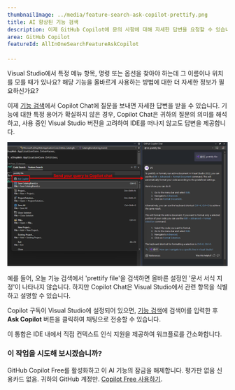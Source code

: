 ```yaml
---
thumbnailImage: ../media/feature-search-ask-copilot-prettify.png
title: AI 향상된 기능 검색
description: 이제 GitHub Copilot에 문의 사항에 대해 자세한 답변을 요청할 수 있습니다.
area: GitHub Copilot
featureId: AllInOneSearchFeatureAskCopilot

---
```



Visual Studio에서 특정 메뉴 항목, 명령 또는 옵션을 찾아야 하는데 그 이름이나 위치를 모를 때가 있나요? 해당 기능을 올바르게 사용하는 방법에 대한 더 자세한 정보가 필요하신가요?

이제 [기능 검색](vscmd://Window.QuickLaunch)에서 Copilot Chat에 질문을 보내면 자세한 답변을 받을 수 있습니다. 기능에 대한 특정 용어가 확실하지 않은 경우, Copilot Chat은 귀하의 질문의 의미를 해석하고, 사용 중인 Visual Studio 버전을 고려하여 IDE를 떠나지 않고도 답변을 제공합니다.

![검색창 아래의 기능 검색 Copilot에게 질문하기 버튼](../media/feature-search-ask-copilot-prettify-highlighted.png)

예를 들어, 오늘 기능 검색에서 'prettify file'을 검색하면 올바른 설정인 '문서 서식 지정'이 나타나지 않습니다. 하지만 Copilot Chat은 Visual Studio에서 관련 항목을 식별하고 설명할 수 있습니다.

Copilot 구독이 Visual Studio에 설정되어 있으면, [기능 검색](vscmd://Window.QuickLaunch)에 검색어를 입력한 후 **Ask Copilot** 버튼을 클릭하여 채팅으로 전송할 수 있습니다. 

이 통합은 IDE 내에서 직접 컨텍스트 인식 지원을 제공하여 워크플로를 간소화합니다.

### 이 작업을 시도해 보시겠습니까?
GitHub Copilot Free를 활성화하고 이 AI 기능의 잠금을 해제합니다.
평가판 없음 신용카드 없음. 귀하의 GitHub 계정만. [Copilot Free 사용하기](vscmd://View.GitHub.Copilot.Chat).
